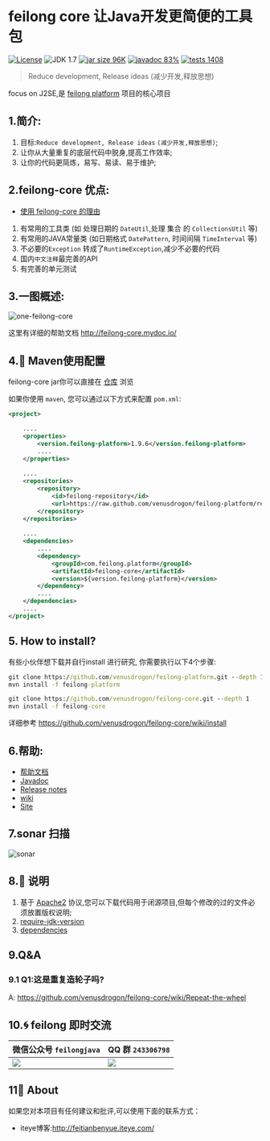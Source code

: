 feilong core 让Java开发更简便的工具包
================

[![License](http://img.shields.io/:license-apache-blue.svg)](http://www.apache.org/licenses/LICENSE-2.0.html)
![JDK 1.7](https://img.shields.io/badge/JDK-1.7-green.svg "JDK 1.7")
[![jar size 96K](https://img.shields.io/badge/size-96K-green.svg "size 96K")](https://github.com/venusdrogon/feilong-platform/tree/repository/com/feilong/platform/feilong-core/1.9.6)
[![javadoc 83%](http://progressed.io/bar/83?title=javadoc "javadoc 83%")](http://venusdrogon.github.io/feilong-platform/javadocs/feilong-core/) 
[![tests 1408](https://img.shields.io/badge/tests-1408%20%2F%201408-green.svg "tests 1408")](https://github.com/venusdrogon/feilong-core/tree/master/src/test/java/com/feilong/core) 

> Reduce development, Release ideas (减少开发,释放思想)

focus on J2SE,是 [feilong platform](https://github.com/venusdrogon/feilong-platform) 项目的核心项目

## 1.简介:

1. 目标:`Reduce development, Release ideas` `(减少开发,释放思想)`;
1. 让你从大量重复的底层代码中脱身,提高工作效率;
1. 让你的代码更简炼，易写、易读、易于维护;

## 2.feilong-core 优点:

- [使用 feilong-core 的理由](https://github.com/venusdrogon/feilong-core/wiki/Reasons-for-use-feilong-core) 

1.  有常用的工具类 (如 处理日期的 `DateUtil`,处理 集合 的 `CollectionsUtil` 等)
1.	有常用的JAVA常量类 (如日期格式 `DatePattern`, 时间间隔 `TimeInterval` 等)
1.	不必要的`Exception` 转成了`RuntimeException`,减少不必要的代码
1.  国内`中文注释`最完善的API
1.  有完善的单元测试

## 3.一图概述:

![one-feilong-core](http://venusdrogon.github.io/feilong-platform/mysource/one-feilong-core.png) 

这里有详细的帮助文档 http://feilong-core.mydoc.io/


## 4.:dragon: Maven使用配置

feilong-core jar你可以直接在 [仓库](https://github.com/venusdrogon/feilong-platform/tree/repository/com/feilong/platform/feilong-core "仓库") 浏览 

如果你使用 `maven`, 您可以通过以下方式来配置 `pom.xml`:

```XML
<project>

	....
	<properties>
		<version.feilong-platform>1.9.6</version.feilong-platform>
		....
	</properties>
	
	....
	<repositories>
		<repository>
			<id>feilong-repository</id>
			<url>https://raw.github.com/venusdrogon/feilong-platform/repository</url>
		</repository>
	</repositories>
	
	....
	<dependencies>
		....
		<dependency>
			<groupId>com.feilong.platform</groupId>
			<artifactId>feilong-core</artifactId>
			<version>${version.feilong-platform}</version>
		</dependency>
		....
	</dependencies>
	....
</project>
```

## 5. How to install?

有些小伙伴想下载并自行install 进行研究, 你需要执行以下4个步骤:

```bat
git clone https://github.com/venusdrogon/feilong-platform.git --depth 1
mvn install -f feilong-platform

git clone https://github.com/venusdrogon/feilong-core.git --depth 1
mvn install -f feilong-core
```

详细参考 https://github.com/venusdrogon/feilong-core/wiki/install

## 6.帮助:

- [帮助文档](http://feilong-core.mydoc.io/) 
- [Javadoc](http://venusdrogon.github.io/feilong-platform/javadocs/feilong-core/) 
- [Release notes](http://venusdrogon.github.io/feilong-platform/releasenotes/feilong-core/) 
- [wiki](https://github.com/venusdrogon/feilong-core/wiki) 
- [Site](http://venusdrogon.github.io/feilong-platform/site/feilong-core/) 

## 7.sonar 扫描

![sonar](http://venusdrogon.github.io/feilong-platform/mysource/sonar/feilong-core.png) 

## 8.:memo: 说明

1. 基于 [Apache2](https://www.apache.org/licenses/LICENSE-2.0) 协议,您可以下载代码用于闭源项目,但每个修改的过的文件必须放置版权说明;
1. [require-jdk-version](https://github.com/venusdrogon/feilong-core/wiki/require-jdk-version)
1. [dependencies](https://github.com/venusdrogon/feilong-core/wiki/dependencies)

## 9.Q&A

### 9.1 Q1:这是重复造轮子吗?

A: https://github.com/venusdrogon/feilong-core/wiki/Repeat-the-wheel

## 10.:cyclone: feilong 即时交流

微信公众号 `feilongjava`							|QQ 群 `243306798`
:---- 										|:---------
 ![](http://i.imgur.com/hM83Xv9.jpg)		|![](http://i.imgur.com/cIfglCa.png)

## 11:panda_face: About

如果您对本项目有任何建议和批评,可以使用下面的联系方式：

* iteye博客:http://feitianbenyue.iteye.com/